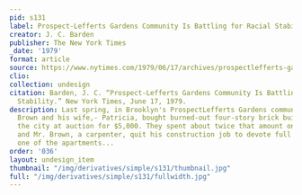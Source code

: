 ```yaml
---
pid: s131
label: Prospect‐Lefferts Gardens Community Is Battling for Racial Stability
creator: J. C. Barden
publisher: The New York Times
_date: '1979'
format: article
source: https://www.nytimes.com/1979/06/17/archives/prospectlefferts-gardens-community-is-battling-for-racial-stability.html
clio:
collection: undesign
citation: Barden, J. C. “Prospect‐Lefferts Gardens Community Is Battling for Racial
  Stability.” New York Times, June 17, 1979.
description: Last spring, in Brooklyn's ProspectLefferts Gardens community, Malcolm
  Brown and his wife,- Patricia, bought burned‐out four‐story brick building .from
  the city at auction for $5,000. They spent about twice that amount on materials,
  and Mr. Brown, a carpenter, quit his construction job to devote full time to rebuilding
  one of the apartments...
order: '036'
layout: undesign_item
thumbnail: "/img/derivatives/simple/s131/thumbnail.jpg"
full: "/img/derivatives/simple/s131/fullwidth.jpg"
---
```

